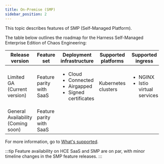 ```yaml
---
title: On-Premise (SMP)
sidebar_position: 2
---
```


This topic describes features of SMP (Self-Managed Platform).

The table below outlines the roadmap for the Harness Self-Managed Enterprise Edition of Chaos Engineering:

| **Release version**| **Feature set** | **Deployment infrastructure** | **Supported platforms** | **Supported ingress** |
| --- | --- | --- | --- | --- |
| Limited GA (Current version)| Feature parity with SaaS | <ul><li> Cloud</li><li>Connected</li><li>Airgapped</li><li>Signed certificates</li></ul> | Kubernetes clusters | <ul><li>NGINX</li><li>Istio virtual services</li></ul> |
| General Availability (Coming soon)| Feature parity with SaaS |

For more information, go to [What's supported](/docs/chaos-engineering/whats-supported.md).

:::tip
Feature availability on HCE SaaS and SMP are on par, with minor timeline changes in the SMP feature releases.
:::